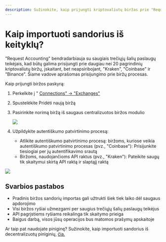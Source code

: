 ```yaml
---
description: Sužinokite, kaip prijungti kriptovaliutų biržas prie "Request Accounting"
---
```


# Kaip importuoti sandorius iš keityklų?

"Request Accounting" bendradarbiauja su saugiais trečiųjų šalių paslaugų teikėjais, kad būtų galima prisijungti prie daugiau nei 20 pagrindinių kriptovaliutų biržų, įskaitant, bet neapsiribojant, "Kraken", "Coinbase" ir "Binance". Šiame vadove aprašomas prisijungimo prie biržų procesas.

Kaip prijungti biržos paskyrą:

1. Perkelkite į " [Connections" -> "Exchanges"](https://accounting.request.finance/exchanges)
2. Spustelėkite Pridėti naują biržą
3.  Pasirinkite norimą biržą iš saugaus centralizuotos biržos modulio

    [![](https://downloads.intercomcdn.com/i/o/mmdbekc3/1325598396/397ccf755e8c17affd20f1fbd8fb/image.png?expires=1751479200\&signature=d4ce10a9d812bdeb112602d0a1ee58967a9f2586ef02d51b98dcf410920b3670\&req=dSMlE8x3lYJWX%2FMW3nq%2BgQKu4dt7ByaZQ5oZ28vHNY%2FPvhs0fphYpHXsWkbH%0ANxFRvR7kVrqMfgdSPO8QF1jivIg%3D%0A)](https://downloads.intercomcdn.com/i/o/mmdbekc3/1325598396/397ccf755e8c17affd20f1fbd8fb/image.png?expires=1751479200\&signature=d4ce10a9d812bdeb112602d0a1ee58967a9f2586ef02d51b98dcf410920b3670\&req=dSMlE8x3lYJWX%2FMW3nq%2BgQKu4dt7ByaZQ5oZ28vHNY%2FPvhs0fphYpHXsWkbH%0ANxFRvR7kVrqMfgdSPO8QF1jivIg%3D%0A)
4. Užpildykite autentiškumo patvirtinimo procesą:
   * Atlikite autentiškumo patvirtinimo procesą: biržoms, kuriose veikia autentiškumo patvirtinimo procesas (pvz., "Coinbase"): Prisijunkite tiesiogiai per jų autentifikavimo srautą
   * Biržoms, naudojančioms API raktus (pvz., "Kraken"): Pateikite saugų tik skaitymui skirtą API raktą ir slaptąjį raktą

[![](https://downloads.intercomcdn.com/i/o/mmdbekc3/1325592132/c6b19f8526ad8241df12bc64160a/AD_4nXcipxUBGTkbeGi_y7oo37K-mPfw5TSu8RLNToLFCIwwbXKDN-u1sRF9-lxXsDoq1jyzX04fGIKhzzTTmR8QkxbDXV_QQPoLfYffGqVmd04jAKBnfLGm1znOp1_wc6VKpjxPOalA?expires=1751479200\&signature=fcffc7c43c7d707e819996007b564e3545f472e42b96d166bb3baf1766047137\&req=dSMlE8x3n4BcW%2FMW3nq%2BgQ1VsfZCyfz5QUWvSOzuUev1U6GqW3ScXgFDMp6W%0AfXc1L1d3WWe1igw%2Bf3vsevaHdFA%3D%0A)](https://downloads.intercomcdn.com/i/o/mmdbekc3/1325592132/c6b19f8526ad8241df12bc64160a/AD_4nXcipxUBGTkbeGi_y7oo37K-mPfw5TSu8RLNToLFCIwwbXKDN-u1sRF9-lxXsDoq1jyzX04fGIKhzzTTmR8QkxbDXV_QQPoLfYffGqVmd04jAKBnfLGm1znOp1_wc6VKpjxPOalA?expires=1751479200\&signature=fcffc7c43c7d707e819996007b564e3545f472e42b96d166bb3baf1766047137\&req=dSMlE8x3n4BcW%2FMW3nq%2BgQ1VsfZCyfz5QUWvSOzuUev1U6GqW3ScXgFDMp6W%0AfXc1L1d3WWe1igw%2Bf3vsevaHdFA%3D%0A)

## Svarbios pastabos <a href="#h_29dca247dd" id="h_29dca247dd"></a>

* Pradinis biržos sandorių importas gali užtrukti šiek tiek laiko dėl saugaus apdorojimo
* Visi biržos ryšiai užmezgami per saugius trečiųjų šalių paslaugų teikėjus
* API pagrįstiems ryšiams reikalinga tik skaitymo prieiga
* Baigus darbą, visos jūsų operacijos bus matomos prašymų apskaitoje

Ar taip pat naudojate piniginę? Sužinokite, kaip importuoti sandorius iš decentralizuotų piniginių, [čia.](https://help.accounting.request.finance/en/articles/10363783-how-to-import-transactions-from-your-wallets)
